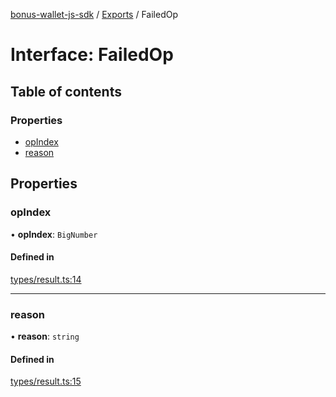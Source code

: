 [bonus-wallet-js-sdk](../README.md) / [Exports](../modules.md) / FailedOp

# Interface: FailedOp

## Table of contents

### Properties

- [opIndex](FailedOp.md#opindex)
- [reason](FailedOp.md#reason)

## Properties

### opIndex

• **opIndex**: `BigNumber`

#### Defined in

[types/result.ts:14](https://github.com/study-core/bonus-wallet-js-sdk/blob/a6cc21a/src/types/result.ts#L14)

___

### reason

• **reason**: `string`

#### Defined in

[types/result.ts:15](https://github.com/study-core/bonus-wallet-js-sdk/blob/a6cc21a/src/types/result.ts#L15)
